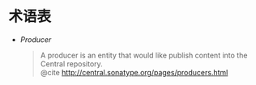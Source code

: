 #	术语表

*	*Producer*  
 	>	A producer is an entity that would like publish content into the Central repository.  
	>	@cite http://central.sonatype.org/pages/producers.html
